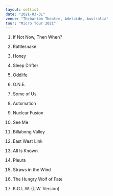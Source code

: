 ```yaml
---
layout: setlist
date: "2021-03-31"
venue: "Thebarton Theatre, Adelaide, Australia"
tour: "Micro Tour 2021"
---
```



 1. If Not Now, Then When?

 2. Rattlesnake

 3. Honey

 4. Sleep Drifter

 5. Oddlife

 6. O.N.E.

 7. Some of Us

 8. Automation

 9. Nuclear Fusion

10. See Me

11. Billabong Valley

12. East West Link

13. All Is Known

14. Pleura

15. Straws in the Wind

16. The Hungry Wolf of Fate

17. K.G.L.W.
    (L.W. Version)


